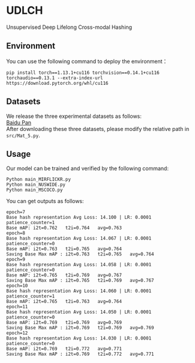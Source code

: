# UDLCH
Unsupervised Deep Lifelong Cross-modal Hashing

## Environment
You can use the following command to deploy the environment：  
```
pip install torch==1.13.1+cu116 torchvision==0.14.1+cu116 torchaudio==0.13.1 --extra-index-url https://download.pytorch.org/whl/cu116
```

## Datasets
We release the three experimental datasets as follows:  
[Baidu Pan](https://pan.baidu.com/s/1vO638X91H4UT7IP1nEPSuQ?pwd=zzgx)  
After downloading these three datasets, please modify the relative path in ```src/Mat_5.py```.
## Usage
Our model can be trained and verified by the following command:
```
Python main_MIRFLICKR.py
Python main_NUSWIDE.py
Python main_MSCOCO.py
```
You can get outputs as follows:
```
epoch=7
Base hash representation Avg Loss: 14.100 | LR: 0.0001
patience_counter=1
Base mAP: i2t=0.762   t2i=0.764   avg=0.763
epoch=8
Base hash representation Avg Loss: 14.067 | LR: 0.0001
patience_counter=0
Base mAP: i2t=0.763   t2i=0.765   avg=0.764
Saving Base Max mAP : i2t=0.763   t2i=0.765   avg=0.764
epoch=9
Base hash representation Avg Loss: 14.058 | LR: 0.0001
patience_counter=0
Base mAP: i2t=0.765   t2i=0.769   avg=0.767
Saving Base Max mAP : i2t=0.765   t2i=0.769   avg=0.767
epoch=10
Base hash representation Avg Loss: 14.060 | LR: 0.0001
patience_counter=1
Base mAP: i2t=0.765   t2i=0.763   avg=0.764
epoch=11
Base hash representation Avg Loss: 14.050 | LR: 0.0001
patience_counter=0
Base mAP: i2t=0.769   t2i=0.769   avg=0.769
Saving Base Max mAP : i2t=0.769   t2i=0.769   avg=0.769
epoch=12
Base hash representation Avg Loss: 14.030 | LR: 0.0001
patience_counter=0
Base mAP: i2t=0.769   t2i=0.772   avg=0.771
Saving Base Max mAP : i2t=0.769   t2i=0.772   avg=0.771
```
